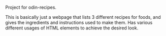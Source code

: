 Project for odin-recipes.

This is basically just a webpage that lists 3 different recipes for foods, and gives the ingredients and instructions used to make them. Has various different usages of HTML elements to achieve the desired look.